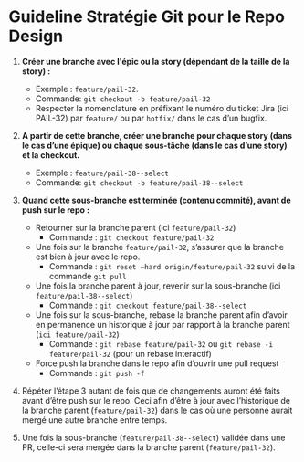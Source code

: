 ﻿# Guideline Stratégie Git pour le Repo Design

1. **Créer une branche avec l'épic ou la story (dépendant de la taille de la story) :**
    - Exemple : `feature/pail-32`.
    - Commande: `git checkout -b feature/pail-32`
    - Respecter la nomenclature en préfixant le numéro du ticket Jira (ici PAIL-32) par `feature/` ou par `hotfix/` dans le cas d’un bugfix.


2. **A partir de cette branche, créer une branche pour chaque story (dans le cas d’une épique) ou chaque sous-tâche (dans le cas d’une story) et la checkout.**
    - Exemple : `feature/pail-38--select`
    - Commande: `git checkout -b feature/pail-38--select`


3. **Quand cette sous-branche est terminée (contenu commité), avant de push sur le repo :**
    - Retourner sur la branche parent (ici `feature/pail-32`)
        - Commande : `git checkout feature/pail-32`
    - Une fois sur la branche `feature/pail-32`, s’assurer que la branche est bien à jour avec le repo.
        - Commande : `git reset –hard origin/feature/pail-32` suivi de la commande `git pull`
    - Une fois la branche parent à jour, revenir sur la sous-branche (ici `feature/pail-38--select`)
        - Commande : `git checkout feature/pail-38--select`
    - Une fois sur la sous-branche, rebase la branche parent afin d’avoir en permanence un historique à jour par rapport à la branche parent (`ici feature/pail-32`)
        - Commande : `git rebase feature/pail-32` ou `git rebase -i feature/pail-32` (pour un rebase interactif)
    - Force push la branche dans le repo afin d’ouvrir une pull request
        - Commande : `git push -f`


4. Répéter l’étape 3 autant de fois que de changements auront été faits avant d’être push sur le repo. Ceci afin d’être à jour avec l’historique de la branche parent (`feature/pail-32`) dans le cas où une personne aurait mergé une autre branche entre temps.


5. Une fois la sous-branche (`feature/pail-38--select`) validée dans une PR, celle-ci sera mergée dans la branche parent (`feature/pail-32`).
